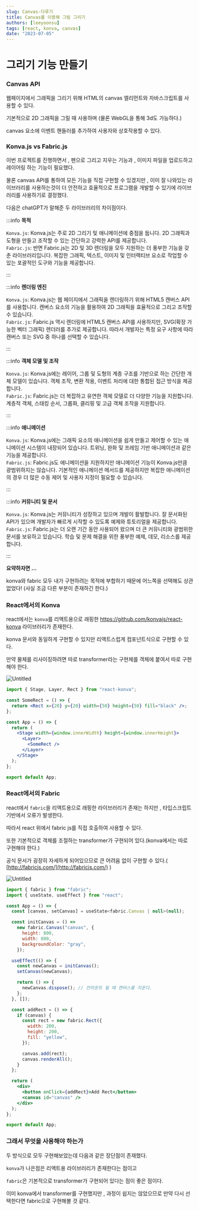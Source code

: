 ```yaml
---
slug: Canvas-다루기
title: Canvas를 이용해 그림 그리기
authors: [leeyoonsu]
tags: [react, konva, canvas]
date: "2023-07-05"
---
```


# 그리기 기능 만들기

### Canvas API

웹페이지에서 그래픽을 그리기 위해 HTML의 canvas 엘리먼트와 자바스크립트를 사용할 수 있다.

기본적으로 2D 그래픽을 그릴 때 사용하며 (물론 WebGL을 통해 3d도 가능하다.)

canvas 요소에 이벤트 핸들러를 추가하여 사용자와 상호작용할 수 있다.

### Konva.js vs Fabric.js

이번 프로젝트를 진행하면서 , 펜으로 그리고 지우는 기능과 , 이미지 파일을 업로드하고 레이어링 하는 기능이 필요했다.

물론 canvas API를 통하여 모든 기능을 직접 구현할 수 있겠지만 , 이미 잘 나와있는 라이브러리를 사용하는것이 더 안전하고 효율적으로 프로그램을 개발할 수 있기에 라이브러리를 사용하기로 결정했다.

다음은 chatGPT가 말해준 두 라이브러리의 차이점이다.

:::info
**목적**

`Konva.js`: Konva.js는 주로 2D 그리기 및 애니메이션에 중점을 둡니다. 2D 그래픽과 도형을 만들고 조작할 수 있는 간단하고 강력한 API를 제공합니다.  
`Fabric.js`: 반면 Fabric.js는 2D 및 3D 렌더링을 모두 지원하는 더 풍부한 기능을 갖춘 라이브러리입니다. 복잡한 그래픽, 텍스트, 이미지 및 인터랙티브 요소로 작업할 수 있는 포괄적인 도구와 기능을 제공합니다.

:::

:::info
**렌더링 엔진**

`Konva.js`: Konva.js는 웹 페이지에서 그래픽을 렌더링하기 위해 HTML5 캔버스 API를 사용합니다. 캔버스 요소의 기능을 활용하여 2D 그래픽을 효율적으로 그리고 조작할 수 있습니다.  
`Fabric.js`: Fabric.js 역시 렌더링에 HTML5 캔버스 API를 사용하지만, SVG(확장 가능한 벡터 그래픽) 렌더러를 추가로 제공합니다. 따라서 개발자는 특정 요구 사항에 따라 캔버스 또는 SVG 중 하나를 선택할 수 있습니다.

:::

:::info
**객체 모델 및 조작**

`Konva.js`: Konva.js에는 레이어, 그룹 및 도형의 계층 구조를 기반으로 하는 간단한 개체 모델이 있습니다. 객체 조작, 변환 적용, 이벤트 처리에 대한 통합된 접근 방식을 제공합니다.  
`Fabric.js`: Fabric.js는 더 복잡하고 유연한 객체 모델로 더 다양한 기능을 지원합니다. 계층적 객체, 스태킹 순서, 그룹화, 클리핑 및 고급 객체 조작을 지원합니다.

:::

:::info
**애니메이션**

`Konva.js`: Konva.js에는 그래픽 요소의 애니메이션을 쉽게 만들고 제어할 수 있는 애니메이션 시스템이 내장되어 있습니다. 트위닝, 완화 및 프레임 기반 애니메이션과 같은 기능을 제공합니다.  
`Fabric.js`: Fabric.js도 애니메이션을 지원하지만 애니메이션 기능이 Konva.js만큼 광범위하지는 않습니다. 기본적인 애니메이션 메서드를 제공하지만 복잡한 애니메이션의 경우 더 많은 수동 제어 및 사용자 지정이 필요할 수 있습니다.

:::

:::info
**커뮤니티 및 문서**

`Konva.js`: Konva.js는 커뮤니티가 성장하고 있으며 개발이 활발합니다. 잘 문서화된 API가 있으며 개발자가 빠르게 시작할 수 있도록 예제와 튜토리얼을 제공합니다.  
`Fabric.js`: Fabric.js는 더 오랜 기간 동안 사용되어 왔으며 더 큰 커뮤니티와 광범위한 문서를 보유하고 있습니다. 학습 및 문제 해결을 위한 풍부한 예제, 데모, 리소스를 제공합니다.

:::

**요약하자면 …**

konva와 fabric 모두 내가 구현하려는 목적에 부합하기 때문에 어느쪽을 선택해도 상관 없었다! (사실 조금 다른 부분이 존재하긴 한다.)

### React에서의 Konva

react에서는 `konva`를 리액트용으로 래핑한 https://github.com/konvajs/react-konva 라이브러리가 존재한다.

konva 문서와 동일하게 구현할 수 있지만 리액트스럽게 컴포넌트식으로 구현할 수 있다.

만약 물체를 리사이징하려면 따로 transformer라는 구현체를 객체에 붙여서 따로 구현해야 한다.

![Untitled](Untitled.png)

```jsx
import { Stage, Layer, Rect } from "react-konva";

const SomeRect = () => {
  return <Rect x={20} y={20} width={50} height={50} fill="black" />;
};

const App = () => {
  return (
    <Stage width={window.innerWidth} height={window.innerHeight}>
      <Layer>
        <SomeRect />
      </Layer>
    </Stage>
  );
};

export default App;
```

### React에서의 Fabric

react에서 `fabric`을 리액트용으로 래핑한 라이브러리가 존재는 하지만 , 타입스크립트 기반에서 오류가 발생한다.

따라서 react 위에서 fabric js를 직접 호출하여 사용할 수 있다.

또한 기본적으로 객체를 조절하는 transformer가 구현되어 있다.(konva에서는 따로 구현해야 한다.)

공식 문서가 굉장히 자세하게 되어있으므로 큰 어려움 없이 구현할 수 있다.( [http://fabricjs.com/](http://fabricjs.com/) )

![Untitled](Untitled%201.png)

```jsx
import { fabric } from "fabric";
import { useState, useEffect } from "react";

const App = () => {
  const [canvas, setCanvas] = useState<fabric.Canvas | null>(null);

  const initCanvas = () =>
    new fabric.Canvas("canvas", {
      height: 800,
      width: 800,
      backgroundColor: "gray",
    });

  useEffect(() => {
    const newCanvas = initCanvas();
    setCanvas(newCanvas);

    return () => {
      newCanvas.dispose(); // 언마운트 될 때 캔버스를 지운다.
    };
  }, []);

  const addRect = () => {
    if (canvas) {
      const rect = new fabric.Rect({
        width: 200,
        height: 200,
        fill: "yellow",
      });

      canvas.add(rect);
      canvas.renderAll();
    }
  };

  return (
    <div>
      <button onClick={addRect}>Add Rect</button>
      <canvas id="canvas" />
    </div>
  );
};

export default App;
```

### 그래서 무엇을 사용해야 하는가

두 방식으로 모두 구현해보았는데 다음과 같은 장단점이 존재했다.

`konva`가 나은점은 리액트용 라이브러리가 존재한다는 점이고

`fabric`은 기본적으로 transformer가 구현되어 있다는 점이 좋은 점이다.

이미 konva에서 transformer를 구현했지만 , 과정이 쉽지는 않았으므로 만약 다시 선택한다면 fabric으로 구현해볼 것 같다.
